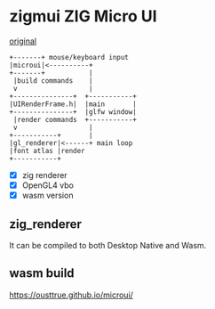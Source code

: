 # zigmui ZIG Micro UI

[original](./README.md)

```
+-------+ mouse/keyboard input
|microui|<----------+
+-------+           |
 |build commands    |
 v                  |
+---------------+  +-----------+
|UIRenderFrame.h|  |main       |
+---------------+  |glfw window|
 |render commands  +-----------+
 v                  |
+-----------+       |
|gl_renderer|<------+ main loop
|font atlas |render
+-----------+
```

* [x] zig renderer
* [x] OpenGL4 vbo
* [x] wasm version

## zig_renderer

It can be compiled to both Desktop Native and Wasm.

## wasm build

<https://ousttrue.github.io/microui/>
